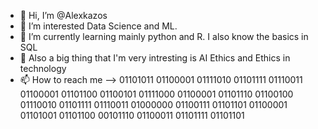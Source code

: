 - 👋 Hi, I’m @Alexkazos
- 👀 I’m interested Data Science and ML.
- 🌱 I’m currently learning mainly python and R. I also know the basics in SQL 
- 🤖 Also a big thing that I'm very intresting is AI Ethics and Ethics in technology
- 📫 How to reach me --> 01101011 01100001 01111010 01101111 01110011 01100001 01101100 01100101 01111000 01100001 01101110 01100100 01110010 01101111 01110011 01000000 01100111 01101101 01100001 01101001 01101100 00101110 01100011 01101111 01101101


<!---
Alexkazos/Alexkazos is a ✨ special ✨ repository because its `README.md` (this file) appears on your GitHub profile.
You can click the Preview link to take a look at your changes.
--->

